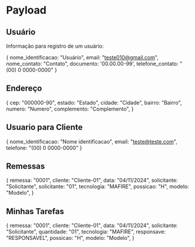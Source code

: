 # Payload

## Usuário

 Informação para registro de um usuário:

{
  nome_identificacao: "Usuário",
  email: "<teste010@gmail.com>",
  nome_contato: "Contato",
  documento: '00.00.00-99',
  telefone_contato: "(00) 0 0000-0000"
}

## Endereço

{
  cep: "000000-90",
  estado: "Estado",
  cidade: "Cidade",
  bairro: "Bairro",
  numero: "Numero",
  complemento: "Complemento",
}

## Usuario para Cliente

{
  nome_identificacao: "Nome identificacao",
  email: "<teste@teste.com>",
 telefone: "(00) 0 0000-0000"
}

## Remessas

{
  remessa: "0001",
  cliente: "Cliente-01",
  data: "04/11/2024",
  solicitante: "Solicitante",
  solicitante: "01",
  tecnologia: "MAFIRE",
  possicao: "H",
  modelo: "Modelo",
}

## Minhas Tarefas

{
  remessa: "0001",
  cliente: "Cliente-01",
  data: "04/11/2024",
  solicitante: "Solicitante",
  quantidade: "01",
  tecnologia: "MAFIRE",
  responsave: "RESPONSAVEL",
  possicao: "H",
  modelo: "Modelo",
}

